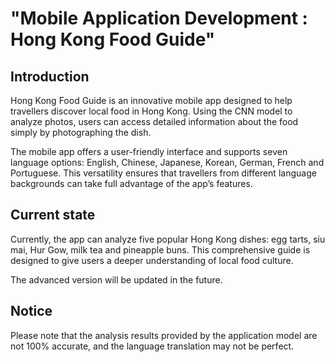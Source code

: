 # "Mobile Application Development : Hong Kong Food Guide"


## Introduction
Hong Kong Food Guide is an innovative mobile app designed to help travellers discover local food in Hong Kong. Using the CNN model to analyze photos, users can access detailed information about the food simply by photographing the dish.

The mobile app offers a user-friendly interface and supports seven language options: English, Chinese, Japanese, Korean, German, French and Portuguese. This versatility ensures that travellers from different language backgrounds can take full advantage of the app’s features.

## Current state
Currently, the app can analyze five popular Hong Kong dishes: egg tarts, siu mai, Hur Gow, milk tea and pineapple buns. This comprehensive guide is designed to give users a deeper understanding of local food culture.

The advanced version will be updated in the future.

## Notice
Please note that the analysis results provided by the application model are not 100% accurate, and the language translation may not be perfect. 
